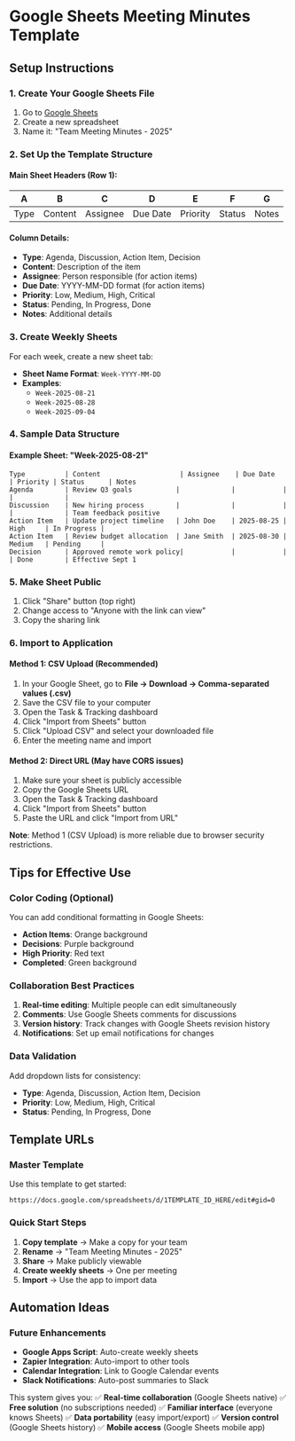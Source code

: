 # Google Sheets Meeting Minutes Template

## Setup Instructions

### 1. Create Your Google Sheets File
1. Go to [Google Sheets](https://sheets.google.com)
2. Create a new spreadsheet
3. Name it: "Team Meeting Minutes - 2025"

### 2. Set Up the Template Structure

#### Main Sheet Headers (Row 1):
| A | B | C | D | E | F | G |
|---|---|---|---|---|---|---|
| Type | Content | Assignee | Due Date | Priority | Status | Notes |

#### Column Details:
- **Type**: Agenda, Discussion, Action Item, Decision
- **Content**: Description of the item
- **Assignee**: Person responsible (for action items)
- **Due Date**: YYYY-MM-DD format (for action items)
- **Priority**: Low, Medium, High, Critical
- **Status**: Pending, In Progress, Done
- **Notes**: Additional details

### 3. Create Weekly Sheets
For each week, create a new sheet tab:
- **Sheet Name Format**: `Week-YYYY-MM-DD`
- **Examples**: 
  - `Week-2025-08-21`
  - `Week-2025-08-28`
  - `Week-2025-09-04`

### 4. Sample Data Structure

#### Example Sheet: "Week-2025-08-21"
```
Type          | Content                    | Assignee    | Due Date   | Priority | Status      | Notes
Agenda        | Review Q3 goals           |             |            |          |             | 
Discussion    | New hiring process        |             |            |          |             | Team feedback positive
Action Item   | Update project timeline   | John Doe    | 2025-08-25 | High     | In Progress | 
Action Item   | Review budget allocation  | Jane Smith  | 2025-08-30 | Medium   | Pending     | 
Decision      | Approved remote work policy|            |            |          | Done        | Effective Sept 1
```

### 5. Make Sheet Public
1. Click "Share" button (top right)
2. Change access to "Anyone with the link can view"
3. Copy the sharing link

### 6. Import to Application

#### Method 1: CSV Upload (Recommended)
1. In your Google Sheet, go to **File → Download → Comma-separated values (.csv)**
2. Save the CSV file to your computer
3. Open the Task & Tracking dashboard
4. Click "Import from Sheets" button
5. Click "Upload CSV" and select your downloaded file
6. Enter the meeting name and import

#### Method 2: Direct URL (May have CORS issues)
1. Make sure your sheet is publicly accessible
2. Copy the Google Sheets URL
3. Open the Task & Tracking dashboard
4. Click "Import from Sheets" button
5. Paste the URL and click "Import from URL"

**Note**: Method 1 (CSV Upload) is more reliable due to browser security restrictions.

## Tips for Effective Use

### Color Coding (Optional)
You can add conditional formatting in Google Sheets:
- **Action Items**: Orange background
- **Decisions**: Purple background
- **High Priority**: Red text
- **Completed**: Green background

### Collaboration Best Practices
1. **Real-time editing**: Multiple people can edit simultaneously
2. **Comments**: Use Google Sheets comments for discussions
3. **Version history**: Track changes with Google Sheets revision history
4. **Notifications**: Set up email notifications for changes

### Data Validation
Add dropdown lists for consistency:
- **Type**: Agenda, Discussion, Action Item, Decision
- **Priority**: Low, Medium, High, Critical  
- **Status**: Pending, In Progress, Done

## Template URLs

### Master Template
Use this template to get started:
```
https://docs.google.com/spreadsheets/d/1TEMPLATE_ID_HERE/edit#gid=0
```

### Quick Start Steps
1. **Copy template** → Make a copy for your team
2. **Rename** → "Team Meeting Minutes - 2025"
3. **Share** → Make publicly viewable
4. **Create weekly sheets** → One per meeting
5. **Import** → Use the app to import data

## Automation Ideas

### Future Enhancements
- **Google Apps Script**: Auto-create weekly sheets
- **Zapier Integration**: Auto-import to other tools
- **Calendar Integration**: Link to Google Calendar events
- **Slack Notifications**: Auto-post summaries to Slack

This system gives you:
✅ **Real-time collaboration** (Google Sheets native)
✅ **Free solution** (no subscriptions needed)
✅ **Familiar interface** (everyone knows Sheets)
✅ **Data portability** (easy import/export)
✅ **Version control** (Google Sheets history)
✅ **Mobile access** (Google Sheets mobile app)